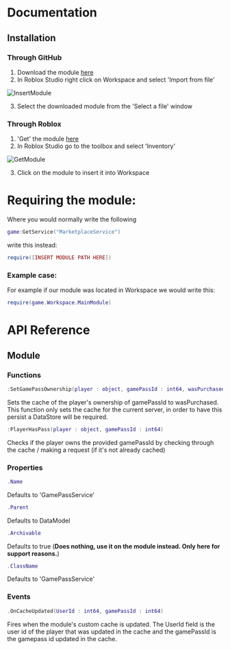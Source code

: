 # Documentation

## Installation

### Through GitHub

1. Download the module [here](https://github.com/AbcreatorDev/BetterGamepassService/blob/main/MainModule.rbxm)
2. In Roblox Studio right click on Workspace and select 'Import from file'</p>

  
![InsertModule](https://user-images.githubusercontent.com/86627085/125501504-52dce871-d3f2-4da2-9053-91c181d8b282.PNG)

3. Select the downloaded module from the 'Select a file' window

### Through Roblox

1. 'Get' the module [here](https://www.roblox.com/library/7085465779/BetterGamepassService)
2. In Roblox Studio go to the toolbox and select 'Inventory'

![GetModule](https://user-images.githubusercontent.com/86627085/125501459-292cdbd2-8b12-4c46-a7af-75539568e64f.PNG)

3. Click on the module to insert it into Workspace

# Requiring the module:

Where you would normally write the following
````Lua
game:GetService("MarketplaceService")
````
write this instead:
```Lua
require([INSERT MODULE PATH HERE])
```

### Example case:

For example if our module was located in Workspace we would write this:

```Lua
require(game.Workspace.MainModule)
```

# API Reference

## Module

### Functions

````Lua
:SetGamePassOwnership(player : object, gamePassId : int64, wasPurchased : bool)
````
Sets the cache of the player's ownership of gamePassId to wasPurchased. This function only sets the cache for the current server, in order to have this persist a DataStore will be required.

````Lua
:PlayerHasPass(player : object, gamePassId : int64)
````
Checks if the player owns the provided gamePassId by checking through the cache / making a request (if it's not already cached)

### Properties

````Lua
.Name
````
Defaults to 'GamePassService'

````Lua
.Parent
````
Defaults to DataModel

````Lua
.Archivable
````
Defaults to true (**Does nothing, use it on the module instead. Only here for support reasons.**)

````Lua
.ClassName
````
Defaults to 'GamePassService'

### Events

````Lua
.OnCacheUpdated(UserId : int64, gamePassId : int64)
````
Fires when the module's custom cache is updated. The UserId field is the user id of the player that was updated in the cache and the gamePassId is the gamepass id updated in the cache.
